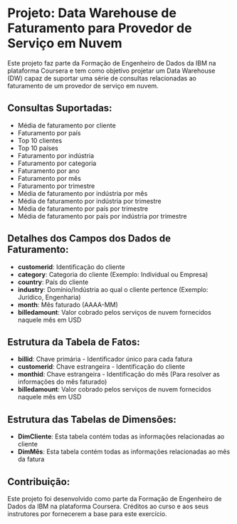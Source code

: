 # Projeto: Data Warehouse de Faturamento para Provedor de Serviço em Nuvem

Este projeto faz parte da Formação de Engenheiro de Dados da IBM na plataforma Coursera e tem como objetivo projetar um Data Warehouse (DW) capaz de suportar uma série de consultas relacionadas ao faturamento de um provedor de serviço em nuvem.

## Consultas Suportadas:
- Média de faturamento por cliente
- Faturamento por país
- Top 10 clientes
- Top 10 países
- Faturamento por indústria
- Faturamento por categoria
- Faturamento por ano
- Faturamento por mês
- Faturamento por trimestre
- Média de faturamento por indústria por mês
- Média de faturamento por indústria por trimestre
- Média de faturamento por país por trimestre
- Média de faturamento por país por indústria por trimestre

## Detalhes dos Campos dos Dados de Faturamento:
- **customerid**: Identificação do cliente
- **category**: Categoria do cliente (Exemplo: Individual ou Empresa)
- **country**: País do cliente
- **industry**: Domínio/Indústria ao qual o cliente pertence (Exemplo: Jurídico, Engenharia)
- **month**: Mês faturado (AAAA-MM)
- **billedamount**: Valor cobrado pelos serviços de nuvem fornecidos naquele mês em USD

## Estrutura da Tabela de Fatos:
- **billid**: Chave primária - Identificador único para cada fatura
- **customerid**: Chave estrangeira - Identificação do cliente
- **monthid**: Chave estrangeira - Identificação do mês (Para resolver as informações do mês faturado)
- **billedamount**: Valor cobrado pelos serviços de nuvem fornecidos naquele mês em USD

## Estrutura das Tabelas de Dimensões:
- **DimCliente**: Esta tabela contém todas as informações relacionadas ao cliente
- **DimMês**: Esta tabela contém todas as informações relacionadas ao mês da fatura

## Contribuição:
Este projeto foi desenvolvido como parte da Formação de Engenheiro de Dados da IBM na plataforma Coursera. Créditos ao curso e aos seus instrutores por fornecerem a base para este exercício.


